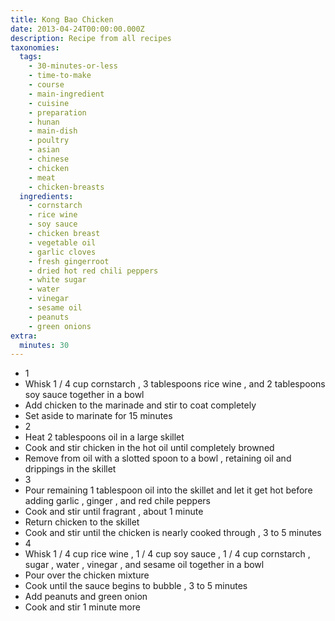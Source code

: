 ```yaml
---
title: Kong Bao Chicken
date: 2013-04-24T00:00:00.000Z
description: Recipe from all recipes
taxonomies:
  tags:
    - 30-minutes-or-less
    - time-to-make
    - course
    - main-ingredient
    - cuisine
    - preparation
    - hunan
    - main-dish
    - poultry
    - asian
    - chinese
    - chicken
    - meat
    - chicken-breasts
  ingredients:
    - cornstarch
    - rice wine
    - soy sauce
    - chicken breast
    - vegetable oil
    - garlic cloves
    - fresh gingerroot
    - dried hot red chili peppers
    - white sugar
    - water
    - vinegar
    - sesame oil
    - peanuts
    - green onions
extra:
  minutes: 30
---
```

 - 1
 - Whisk 1 / 4 cup cornstarch , 3 tablespoons rice wine , and 2 tablespoons soy sauce together in a bowl
 - Add chicken to the marinade and stir to coat completely
 - Set aside to marinate for 15 minutes
 - 2
 - Heat 2 tablespoons oil in a large skillet
 - Cook and stir chicken in the hot oil until completely browned
 - Remove from oil with a slotted spoon to a bowl , retaining oil and drippings in the skillet
 - 3
 - Pour remaining 1 tablespoon oil into the skillet and let it get hot before adding garlic , ginger , and red chile peppers
 - Cook and stir until fragrant , about 1 minute
 - Return chicken to the skillet
 - Cook and stir until the chicken is nearly cooked through , 3 to 5 minutes
 - 4
 - Whisk 1 / 4 cup rice wine , 1 / 4 cup soy sauce , 1 / 4 cup cornstarch , sugar , water , vinegar , and sesame oil together in a bowl
 - Pour over the chicken mixture
 - Cook until the sauce begins to bubble , 3 to 5 minutes
 - Add peanuts and green onion
 - Cook and stir 1 minute more
